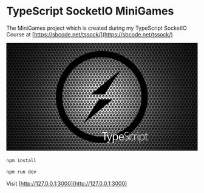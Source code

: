 # TypeScript SocketIO MiniGames
The MiniGames project which is created during my TypeScript SocketIO Course at [https://sbcode.net/tssock/](https://sbcode.net/tssock/)

[![TypeScript SocketIO Introduction](tssock-course.png)](https://youtu.be/3uLSNctzkkw)


```bash
npm install
```

```bash
npm run dev
```

Visit [http://127.0.0.1:3000](http://127.0.0.1:3000)
